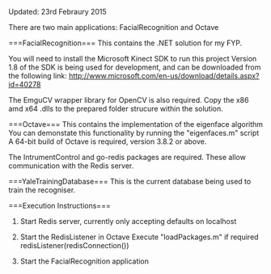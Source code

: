 Updated: 23rd Febraury 2015

There are two main applications: FacialRecognition and Octave

===FacialRecognition===
This contains the .NET solution for my FYP.

You will need to install the Microsoft Kinect SDK to run this project
Version 1.8 of the SDK is being used for development, and can be downloaded from the following link:
http://www.microsoft.com/en-us/download/details.aspx?id=40278

The EmguCV wrapper library for OpenCV is also required.
Copy the x86 amd x64 .dlls to the prepared folder strucure within the solution.


===Octave===
This contains the implementation of the eigenface algorithm
You can demonstate this functionality by running the "eigenfaces.m" script
A 64-bit build of Octave is required, version 3.8.2 or above.

The IntrumentControl and go-redis packages are required. These allow communication with the Redis
server.


===YaleTrainingDatabase===
This is the current database being used to train the recogniser.


===Execution Instructions===
1. Start Redis server, currently only accepting defaults on localhost

2. Start the RedisListener in Octave
   Execute "loadPackages.m" if required
   redisListener(redisConnection())

3. Start the FacialRecognition application